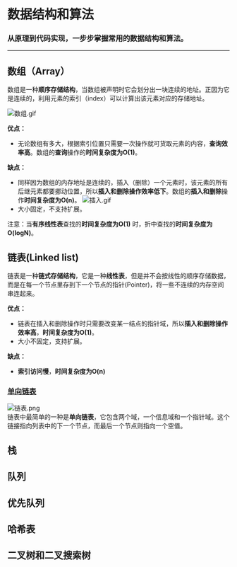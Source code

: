 # 数据结构和算法
### 从原理到代码实现，一步步掌握常用的数据结构和算法。

---

## 数组（Array）
数组是一种**顺序存储结构**，当数组被声明时它会划分出一块连续的地址。正因为它是连续的，利用元素的索引（index）可以计算出该元素对应的存储地址。 

![数组.gif](https://images2018.cnblogs.com/blog/772743/201804/772743-20180410233420469-136207805.gif)  

**优点：**
- 无论数组有多大，根据索引位置只需要一次操作就可货取元素的内容，**查询效率高**。数组的**查询**操作的**时间复杂度为O(1)**。 

**缺点：**
- 同样因为数组的内存地址是连续的，插入（删除）一个元素时，该元素的所有后继元素都要挪动位置，所以**插入和删除操作效率低下**。数组的**插入和删除**操作**时间复杂度为O(n)**。
![插入.gif](https://images2018.cnblogs.com/blog/772743/201804/772743-20180410235302025-1349081730.gif)
- 大小固定，不支持扩展。

注意：当**有序线性表**查找的**时间复杂度为O(1)** 时，折中查找的**时间复杂度为O(logN)**。

## 链表(Linked list)
链表是一种**链式存储结构**，它是一种**线性表**，但是并不会按线性的顺序存储数据，而是在每一个节点里存到下一个节点的指针(Pointer)，将一些不连续的内存空间串连起来。  

**优点：**
- 链表在插入和删除操作时只需要改变某一结点的指针域，所以**插入和删除操作效率高**，**时间复杂度为O(1)**。
- 大小不固定，支持扩展。

**缺点：**
- **索引访问慢**，**时间复杂度为O(n)**

### [单向链表]()
![链表.png](https://upload.wikimedia.org/wikipedia/commons/thumb/6/6d/Singly-linked-list.svg/408px-Singly-linked-list.svg.png)  
链表中最简单的一种是**单向链表**，它包含两个域，一个信息域和一个指针域。这个链接指向列表中的下一个节点，而最后一个节点则指向一个空值。

### 

## 栈

## 队列

## 优先队列

## 哈希表

## 二叉树和二叉搜索树

## 
